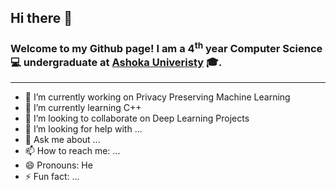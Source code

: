 ## Hi there 👋 

### Welcome to my Github page! I am a 4<sup>th</sup> year Computer Science :computer:  undergraduate at [Ashoka Univeristy](ashoka.edu.in) :mortar_board:.

___

- 🔭 I’m currently working on Privacy Preserving Machine Learning
- 🌱 I’m currently learning C++
- 👯 I’m looking to collaborate on Deep Learning Projects
- 🤔 I’m looking for help with ...
- 💬 Ask me about ...
- 📫 How to reach me: ...
- 😄 Pronouns: He
- ⚡ Fun fact: ...


